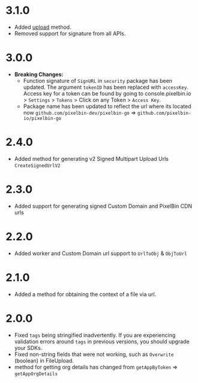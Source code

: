 # 3.1.0

-   Added [upload](./README.md#upload) method.
-   Removed support for signature from all APIs.

# 3.0.0

-   **Breaking Changes:**
    -   Function signature of `SignURL` in `security` package has been updated. The argument `tokenID` has been replaced with `accessKey`. Access key for a token can be found by going to console.pixelbin.io > `Settings` > `Tokens` > Click on any Token > `Access Key`.
    -   Package name has been updated to reflect the url where its located now
        `github.com/pixelbin-dev/pixelbin-go` => `github.com/pixelbin-io/pixelbin-go`

# 2.4.0

-   Added method for generating v2 Signed Multipart Upload Urls `CreateSignedUrlV2`

# 2.3.0

-   Added support for generating signed Custom Domain and PixelBin CDN urls

# 2.2.0

-   Added worker and Custom Domain url support to `UrlToObj` & `ObjToUrl`

# 2.1.0

-   Added a method for obtaining the context of a file via url.

# 2.0.0

-   Fixed `tags` being stringified inadvertently. If you are experiencing validation errors around `tags` in previous versions, you should upgrade your SDKs.
-   Fixed non-string fields that were not working, such as `Overwrite` (boolean) in FileUpload.
-   method for getting org details has changed from `getAppByToken` => `getAppOrgDetails`
